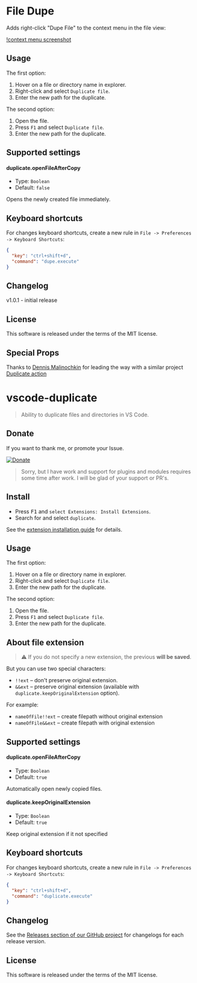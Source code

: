 # File Dupe

Adds right-click "Dupe File" to the context menu in the file view:

[!context menu screenshot](ss-context-menu.png)

## Usage

The first option:

  1. Hover on a file or directory name in explorer.
  2. Right-click and select `Duplicate file`.
  3. Enter the new path for the duplicate.

The second option:

  1. Open the file.
  2. Press `F1` and select `Duplicate file`.
  3. Enter the new path for the duplicate.


## Supported settings

#### duplicate.openFileAfterCopy

  * Type: `Boolean`
  * Default: `false`

Opens the newly created file immediately.

## Keyboard shortcuts

For changes keyboard shortcuts, create a new rule in `File -> Preferences -> Keyboard Shortcuts`:

```json
{
  "key": "ctrl+shift+d",
  "command": "dupe.execute"
}
```

## Changelog

v1.0.1 - initial release

## License

This software is released under the terms of the MIT license.

## Special Props

Thanks to [Dennis Malinochkin](https://mrmlnc.com/) for leading the way with a similar project [Duplicate action](https://github.com/mrmlnc/vscode-duplicate/)







# vscode-duplicate

> Ability to duplicate files and directories in VS Code.

## Donate

If you want to thank me, or promote your Issue.

[![Donate](https://img.shields.io/badge/Donate-PayPal-green.svg)](https://paypal.me/mrmlnc)

> Sorry, but I have work and support for plugins and modules requires some time after work. I will be glad of your support or PR's.

## Install

  * Press <kbd>F1</kbd> and `select Extensions: Install Extensions`.
  * Search for and select `duplicate`.

See the [extension installation guide](https://code.visualstudio.com/docs/editor/extension-gallery) for details.

## Usage

The first option:

  1. Hover on a file or directory name in explorer.
  2. Right-click and select `Duplicate file`.
  3. Enter the new path for the duplicate.

The second option:

  1. Open the file.
  2. Press `F1` and select `Duplicate file`.
  3. Enter the new path for the duplicate.

## About file extension

> :warning: If you do not specify a new extension, the previous **will be saved**.

But you can use two special characters:

  * `!!ext` – don't preserve original extension.
  * `&&ext` – preserve original extension (available with `duplicate.keepOriginalExtension` option).

For example:

  * `nameOfFile!!ext` – create filepath without original extension
  * `nameOfFile&&ext` – create filepath with original extension

## Supported settings

#### duplicate.openFileAfterCopy

  * Type: `Boolean`
  * Default: `true`

Automatically open newly copied files.

#### duplicate.keepOriginalExtension

  * Type: `Boolean`
  * Default: `true`

Keep original extension if it not specified

## Keyboard shortcuts

For changes keyboard shortcuts, create a new rule in `File -> Preferences -> Keyboard Shortcuts`:

```json
{
  "key": "ctrl+shift+d",
  "command": "duplicate.execute"
}
```

## Changelog

See the [Releases section of our GitHub project](https://github.com/mrmlnc/vscode-duplicate/releases) for changelogs for each release version.

## License

This software is released under the terms of the MIT license.
